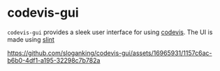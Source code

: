 # codevis-gui
 
`codevis-gui` provides a sleek user interface for using [codevis](https://github.com/sloganking/codevis). The UI is made using [slint](https://slint.dev/)


https://github.com/sloganking/codevis-gui/assets/16965931/1157c6ac-b6b0-4df1-a195-32298c7b782a

